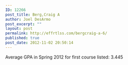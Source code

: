 ```yaml
---
ID: 12266
post_title: Berg,Craig A
author: Joel DesArmo
post_excerpt: ""
layout: post
permalink: http://effrtlss.com/bergcraig-a-6/
published: true
post_date: 2012-11-02 20:50:14
---
```

<p>Average GPA in Spring 2012 for first course listed: 3.445</p>